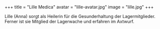 +++
title = "Lille Medica"
avatar = "lille-avatar.jpg"
image = "lille.jpg"
+++

Lille (Anna) sorgt als Heilerin für die Gesunderhaltung der Lagermitglieder. Ferner ist sie Mitglied der Lagerwache und erfahren im Axtwurf.